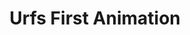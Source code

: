 ---
title: 'Urfs First Animation'
redirect_to:
  - 'https://discuss.pencil2d.org/t/urfs-first-animation/831'
---